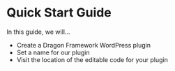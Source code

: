 # Quick Start Guide

In this guide, we will...

- Create a Dragon Framework WordPress plugin
- Set a name for our plugin
- Visit the location of the editable code for your plugin
